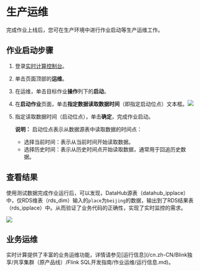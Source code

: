 # 生产运维

完成作业上线后，您可在生产环境中进行作业启动等生产运维工作。

## 作业启动步骤

1.  登录[实时计算控制台](https://stream.console.aliyun.com)。
2.  单击页面顶部的**运维**。
3.  在运维，单击目标作业**操作**列下的**启动**。
4.  在**启动作业**页面，单击**指定数据读取数据时间**（即指定启动位点）文本框。![](https://static-aliyun-doc.oss-accelerate.aliyuncs.com/assets/img/zh-CN/0521659951/p41326.png)
5.  指定读取数据时间（启动位点），单击**确定**，完成作业启动。

    **说明：** 启动位点表示从数据源表中读取数据的时间点：

    -   选择当前时间：表示从当前时间开始读取数据。
    -   选择历史时间：表示从历史时间点开始读取数据，通常用于回追历史数据。

## 查看结果

使用测试数据完成作业运行后，可以发现，DataHub源表（datahub\_ipplace）中，仅RDS维表（rds\_dim）输入的`place`为`beijing`的数据，输出到了RDS结果表（rds\_ipplace）中。从而验证了业务代码的正确性，实现了实时监控的需求。

![](https://static-aliyun-doc.oss-accelerate.aliyuncs.com/assets/img/zh-CN/4015634851/p30898.png)

## 业务运维

实时计算提供了丰富的业务运维功能，详情请参见[运行信息](/cn.zh-CN/Blink独享/共享集群（原产品线）/Flink SQL开发指南/作业运维/运行信息.md)。


